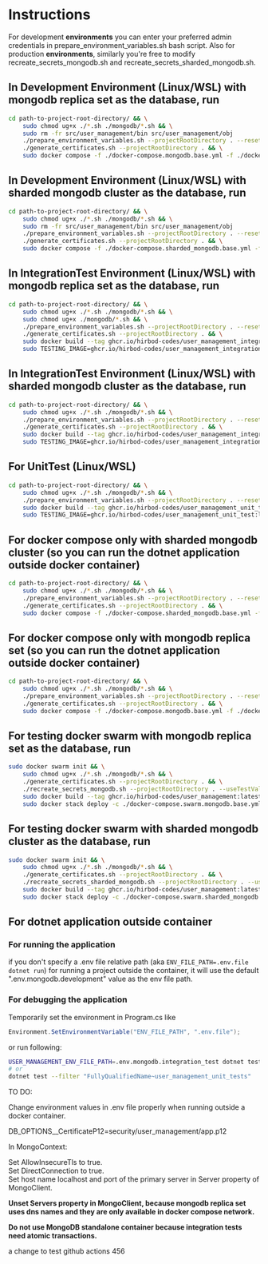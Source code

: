 # Instructions

For development **environments** you can enter your preferred admin credentials in prepare_environment_variables.sh bash script.
Also for production **environments**, similarly you're free to modify recreate_secrets_mongodb.sh and recreate_secrets_sharded_mongodb.sh.

## In Development Environment (Linux/WSL) with mongodb replica set as the database, run

```bash
cd path-to-project-root-directory/ && \
    sudo chmod ug+x ./*.sh ./mongodb/*.sh && \
    sudo rm -fr src/user_management/bin src/user_management/obj
    ./prepare_environment_variables.sh --projectRootDirectory . --reset && \
    ./generate_certificates.sh --projectRootDirectory . && \
    sudo docker compose -f ./docker-compose.mongodb.base.yml -f ./docker-compose.mongodb.development.yml --env-file ./.env.mongodb.development up --build --remove-orphans -V -d
```

## In Development Environment (Linux/WSL) with sharded mongodb cluster as the database, run

```bash
cd path-to-project-root-directory/ && \
    sudo chmod ug+x ./*.sh ./mongodb/*.sh && \
    sudo rm -fr src/user_management/bin src/user_management/obj
    ./prepare_environment_variables.sh --projectRootDirectory . --reset && \
    ./generate_certificates.sh --projectRootDirectory . && \
    sudo docker compose -f ./docker-compose.sharded_mongodb.base.yml -f ./docker-compose.sharded_mongodb.development.yml --env-file ./.env.sharded_mongodb.development up --build --remove-orphans -V -d
```

## In IntegrationTest Environment (Linux/WSL) with mongodb replica set as the database, run

```bash
cd path-to-project-root-directory/ && \
    sudo chmod ug+x ./*.sh ./mongodb/*.sh && \
    sudo chmod ug+x ./mongodb/*.sh && \
    ./prepare_environment_variables.sh --projectRootDirectory . --reset && \
    ./generate_certificates.sh --projectRootDirectory . && \
    sudo docker build --tag ghcr.io/hirbod-codes/user_management_integration_test:latest -f ./tests/user_management_integration_tests/Dockerfile.integration_test . && \
    sudo TESTING_IMAGE=ghcr.io/hirbod-codes/user_management_integration_test:latest docker compose -f ./docker-compose.mongodb.base.yml -f ./docker-compose.mongodb.integration_test.yml --env-file ./.env.mongodb.integration_test up --build --remove-orphans -V --exit-code-from user_management
```

## In IntegrationTest Environment (Linux/WSL) with sharded mongodb cluster as the database, run

```bash
cd path-to-project-root-directory/ && \
    sudo chmod ug+x ./*.sh ./mongodb/*.sh && \
    ./prepare_environment_variables.sh --projectRootDirectory . --reset && \
    ./generate_certificates.sh --projectRootDirectory . && \
    sudo docker build --tag ghcr.io/hirbod-codes/user_management_integration_test:latest -f ./tests/user_management_integration_tests/Dockerfile.integration_test . && \
    sudo TESTING_IMAGE=ghcr.io/hirbod-codes/user_management_integration_test:latest docker compose -f ./docker-compose.sharded_mongodb.base.yml -f ./docker-compose.sharded_mongodb.integration_test.yml --env-file ./.env.sharded_mongodb.integration_test up --build --remove-orphans -V --exit-code-from user_management
```

## For UnitTest (Linux/WSL)

```bash
cd path-to-project-root-directory/ && \
    sudo chmod ug+x ./*.sh ./mongodb/*.sh && \
    ./prepare_environment_variables.sh --projectRootDirectory . --reset && \
    sudo docker build --tag ghcr.io/hirbod-codes/user_management_unit_test:latest -f ./tests/user_management_unit_tests/Dockerfile.unit_test . && \
    sudo TESTING_IMAGE=ghcr.io/hirbod-codes/user_management_unit_test:latest docker compose -f ./docker-compose.unit_test.yml --env-file ./.env.unit_test up --build --remove-orphans -V --exit-code-from user_management
```

## For docker compose only with sharded mongodb cluster (so you can run the dotnet application outside docker container)

```bash
cd path-to-project-root-directory/ && \
    sudo chmod ug+x ./*.sh ./mongodb/*.sh && \
    ./prepare_environment_variables.sh --projectRootDirectory . --reset && \
    ./generate_certificates.sh --projectRootDirectory . && \
    sudo docker compose -f ./docker-compose.sharded_mongodb.base.yml -f ./docker-compose.sharded_mongodb.yml --env-file ./.env.sharded_mongodb up --build --remove-orphans -V -d
```

## For docker compose only with mongodb replica set (so you can run the dotnet application outside docker container)

```bash
cd path-to-project-root-directory/ && \
    sudo chmod ug+x ./*.sh ./mongodb/*.sh && \
    ./prepare_environment_variables.sh --projectRootDirectory . --reset && \
    ./generate_certificates.sh --projectRootDirectory . && \
    sudo docker compose -f ./docker-compose.mongodb.base.yml -f ./docker-compose.mongodb.yml --env-file ./.env.mongodb up --build --remove-orphans -V -d
```

## For testing docker swarm with mongodb replica set as the database, run

```bash
sudo docker swarm init && \
    sudo chmod ug+x ./*.sh ./mongodb/*.sh && \
    ./generate_certificates.sh --projectRootDirectory . && \
    ./recreate_secrets_mongodb.sh --projectRootDirectory . --useTestValues && \
    sudo docker build --tag ghcr.io/hirbod-codes/user_management:latest -f ./src/user_management/Dockerfile.production ./ && \
    sudo docker stack deploy -c ./docker-compose.swarm.mongodb.base.yml -c ./docker-compose.mongodb.production.yml app
```

## For testing docker swarm with sharded mongodb cluster as the database, run

```bash
sudo docker swarm init && \
    sudo chmod ug+x ./*.sh ./mongodb/*.sh && \
    ./generate_certificates.sh --projectRootDirectory . && \
    ./recreate_secrets_sharded_mongodb.sh --projectRootDirectory . --useTestValues && \
    sudo docker build --tag ghcr.io/hirbod-codes/user_management:latest -f ./src/user_management/Dockerfile.production ./ && \
    sudo docker stack deploy -c ./docker-compose.swarm.sharded_mongodb.base.yml -c ./docker-compose.sharded_mongodb.production.yml app
```

## For dotnet application outside container

### For running the application

if you don't specify a .env file relative path (aka `ENV_FILE_PATH=.env.file dotnet run`) for running a project outside the container,
it will use the default ".env.mongodb.development" value as the env file path.

### For debugging the application

Temporarily set the environment in Program.cs like

```C#
Environment.SetEnvironmentVariable("ENV_FILE_PATH", ".env.file");
```

or run following:

```bash
USER_MANAGEMENT_ENV_FILE_PATH=.env.mongodb.integration_test dotnet test --filter "FullyQualifiedName~user_management_integration_tests"
# or
dotnet test --filter "FullyQualifiedName~user_management_unit_tests"
```

TO DO:

Change environment values in .env file properly when running outside a docker container.

DB_OPTIONS__CertificateP12=security/user_management/app.p12

In MongoContext:

Set AllowInsecureTls to true.\
Set DirectConnection to true.\
Set host name localhost and port of the primary server in Server property of MongoClient.

**Unset Servers property in MongoClient, because mongodb replica set uses dns names and they are only available in docker compose network.**

**Do not use MongoDB standalone container because integration tests need atomic transactions.**

a change to test github actions 456
